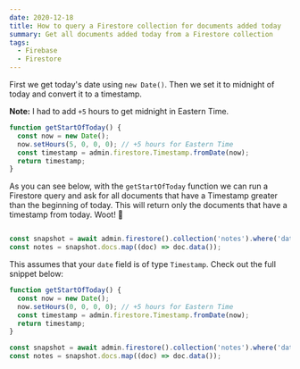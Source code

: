 ```yaml
---
date: 2020-12-18
title: How to query a Firestore collection for documents added today
summary: Get all documents added today from a Firestore collection
tags:
  - Firebase
  - Firestore
---
```


First we get today's date using `new Date()`. Then we set it to midnight of today and convert it to a timestamp.

**Note:** I had to add `+5` hours to get midnight in Eastern Time.

```jsx
function getStartOfToday() {
  const now = new Date();
  now.setHours(5, 0, 0, 0); // +5 hours for Eastern Time
  const timestamp = admin.firestore.Timestamp.fromDate(now);
  return timestamp;
}
```

As you can see below, with the `getStartOfToday` function we can run a Firestore query and ask for all documents that have a Timestamp greater than the beginning of today. This will return only the documents that have a timestamp from today. Woot! 🎊

```jsx

const snapshot = await admin.firestore().collection('notes').where('date', '>', getStartOfToday()).get();
const notes = snapshot.docs.map((doc) => doc.data());
```

This assumes that your `date` field is of type `Timestamp`. Check out the full snippet below:

```jsx
function getStartOfToday() {
  const now = new Date();
  now.setHours(0, 0, 0, 0); // +5 hours for Eastern Time
  const timestamp = admin.firestore.Timestamp.fromDate(now);
  return timestamp;
}

const snapshot = await admin.firestore().collection('notes').where('date', '>', getStartOfToday()).get();
const notes = snapshot.docs.map((doc) => doc.data());
```
